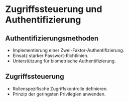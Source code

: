 # Zugriffssteuerung und Authentifizierung

## Authentifizierungsmethoden
- Implementierung einer Zwei-Faktor-Authentifizierung.
- Einsatz starker Passwort-Richtlinien.
- Unterstützung für biometrische Authentifizierung.

## Zugriffssteuerung
- Rollenspezifische Zugriffskontrolle definieren.
- Prinzip der geringsten Privilegien anwenden.